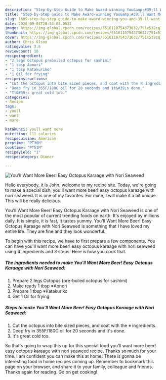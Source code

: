 ```yaml
---
description: "Step-by-Step Guide to Make Award-winning You&amp;#39;ll Want More Beer! Easy Octopus Karaage with Nori Seaweed"
title: "Step-by-Step Guide to Make Award-winning You&amp;#39;ll Want More Beer! Easy Octopus Karaage with Nori Seaweed"
slug: 1609-step-by-step-guide-to-make-award-winning-you-and-39-ll-want-more-beer-easy-octopus-karaage-with-nori-seaweed
date: 2020-09-04T20:53:03.053Z
image: https://img-global.cpcdn.com/recipes/5510110754373632/751x532cq70/youll-want-more-beer-easy-octopus-karaage-with-nori-seaweed-recipe-main-photo.jpg
thumbnail: https://img-global.cpcdn.com/recipes/5510110754373632/751x532cq70/youll-want-more-beer-easy-octopus-karaage-with-nori-seaweed-recipe-main-photo.jpg
cover: https://img-global.cpcdn.com/recipes/5510110754373632/751x532cq70/youll-want-more-beer-easy-octopus-karaage-with-nori-seaweed-recipe-main-photo.jpg
author: Chris Olson
ratingvalue: 3.6
reviewcount: 10
recipeingredient:
- "2 legs Octopus preboiled octopus for sashimi"
- "1 tbsp Aonori"
- "1 tbsp Katakuriko"
- "1 Oil for frying"
recipeinstructions:
- "Cut the octopus into bite sized pieces, and coat with the ※ ingredients."
- "Deep fry in 355F/180C oil for 20 seconds and it&#39;s done."
- "It&#39;s great cold too."
categories:
- Recipe
tags:
- youll
- want
- more

katakunci: youll want more 
nutrition: 111 calories
recipecuisine: American
preptime: "PT36M"
cooktime: "PT51M"
recipeyield: "1"
recipecategory: Dinner

---
```



![You&#39;ll Want More Beer! Easy Octopus Karaage with Nori Seaweed](https://img-global.cpcdn.com/recipes/5510110754373632/751x532cq70/youll-want-more-beer-easy-octopus-karaage-with-nori-seaweed-recipe-main-photo.jpg)

Hello everybody, it is John, welcome to my recipe site. Today, we're going to make a special dish, you&#39;ll want more beer! easy octopus karaage with nori seaweed. It is one of my favorites. For mine, I will make it a bit unique. This will be really delicious.



You&#39;ll Want More Beer! Easy Octopus Karaage with Nori Seaweed is one of the most popular of current trending foods on earth. It's enjoyed by millions daily. It is simple, it is fast, it tastes yummy. You&#39;ll Want More Beer! Easy Octopus Karaage with Nori Seaweed is something that I have loved my entire life. They are fine and they look wonderful.


To begin with this recipe, we have to first prepare a few components. You can have you&#39;ll want more beer! easy octopus karaage with nori seaweed using 4 ingredients and 3 steps. Here is how you cook that.

<!--inarticleads1-->

##### The ingredients needed to make You&#39;ll Want More Beer! Easy Octopus Karaage with Nori Seaweed:

1. Prepare 2 legs Octopus (pre-boiled octopus for sashimi)
1. Make ready 1 tbsp ※Aonori
1. Prepare 1 tbsp ※Katakuriko
1. Get 1 Oil for frying




<!--inarticleads2-->

##### Steps to make You&#39;ll Want More Beer! Easy Octopus Karaage with Nori Seaweed:

1. Cut the octopus into bite sized pieces, and coat with the ※ ingredients.
1. Deep fry in 355F/180C oil for 20 seconds and it&#39;s done.
1. It&#39;s great cold too.




So that's going to wrap this up for this special food you&#39;ll want more beer! easy octopus karaage with nori seaweed recipe. Thanks so much for your time. I am confident you can make this at home. There is gonna be interesting food in home recipes coming up. Remember to bookmark this page on your browser, and share it to your family, colleague and friends. Thanks again for reading. Go on get cooking!
